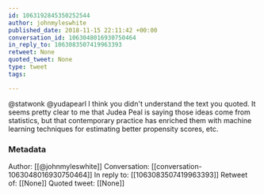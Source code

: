 ```yaml
---
id: 1063192845350252544
author: johnmyleswhite
published_date: 2018-11-15 22:11:42 +00:00
conversation_id: 1063048016930750464
in_reply_to: 1063083507419963393
retweet: None
quoted_tweet: None
type: tweet
tags:

---
```


@statwonk @yudapearl I think you didn't understand the text you quoted. It seems pretty clear to me that Judea Peal is saying those ideas come from statistics, but that contemporary practice has enriched them with machine learning techniques for estimating better propensity scores, etc.

### Metadata

Author: [[@johnmyleswhite]]
Conversation: [[conversation-1063048016930750464]]
In reply to: [[1063083507419963393]]
Retweet of: [[None]]
Quoted tweet: [[None]]
